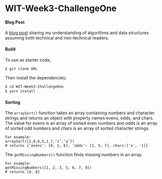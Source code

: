 # WIT-Week3-ChallengeOne

#### Blog Post
A [blog post](https://medium.com/@salyn134/algorithms-and-data-structures-for-beginners-de12370688b2) sharing my understanding of algorithms and data structures assuming both technical and non-technical readers.

#### Build 
To use as starter code,
``` sh
$ git clone URL
```
Then install the dependencies;
```sh 
$ cd WIT-Week3-ChallengeOne 
$ yarn install 
```

#### Sorting 
The ```arraySort()``` function takes an array containing numbers and character strings and returns an object with property names evens, odds, and chars. The value for evens is an array of sorted even numbers and odds is an array of sorted odd numbers and chars is an array of sorted character strings.

```
For example:
arraySort([2,0,6,5,1,7,’z’,’a’])
# returns {'evens': [0, 2, 6], 'odds': [1, 5, 7], chars:['a', 'z]}
```
The ```getMissingNumbers()``` function finds missing numbers in an array.

```
For example:
getMissingNumbers([1, 2, 3, 5, 6, 7, 9])
# returns [4, 8]
```
